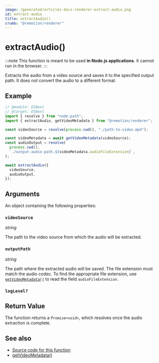 ```yaml
---
image: /generated/articles-docs-renderer-extract-audio.png
id: extract-audio
title: extractAudio()
crumb: "@remotion/renderer"
---
```


# extractAudio()<AvailableFrom v="4.0.49" />

:::note
This function is meant to be used **in Node.js applications**. It cannot run in the browser.
:::

Extracts the audio from a video source and saves it to the specified output path. It does not convert the audio to a different format.

## Example

```ts twoslash
// @module: ESNext
// @target: ESNext
import { resolve } from "node:path";
import { extractAudio, getVideoMetadata } from "@remotion/renderer";

const videoSource = resolve(process.cwd(), "./path-to-video.mp4");

const videoMetadata = await getVideoMetadata(videoSource);
const audioOutput = resolve(
  process.cwd(),
  `./output-audio-path.${videoMetadata.audioFileExtension}`,
);

await extractAudio({
  videoSource,
  audioOutput,
});
```

## Arguments

An object containing the following properties:

### `videoSource`

_string_

The path to the video source from which the audio will be extracted.

### `outputPath`

_string_

The path where the extracted audio will be saved. The file extension must match the audio codec. To find the appropriate file extension, use [`getVideoMetadata()`](/docs/renderer/get-video-metadata) to read the field `audioFileExtension`.

### `logLevel?`

<Options id="log"/>

## Return Value

The function returns a `Promise<void>`, which resolves once the audio extraction is complete.

## See also

- [Source code for this function](https://github.com/remotion-dev/remotion/blob/main/packages/renderer/src/extract-audio.ts)
- [getVideoMetadata()](/docs/renderer/get-video-metadata)
